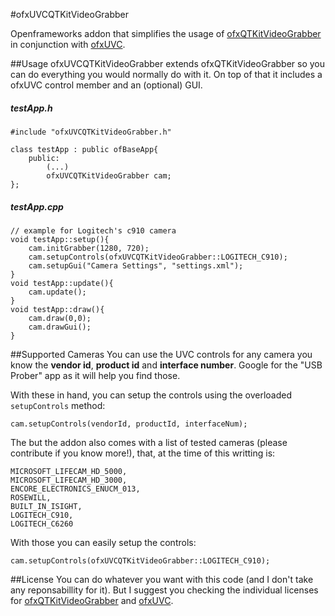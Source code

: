 #ofxUVCQTKitVideoGrabber

Openframeworks addon that simplifies the usage of [ofxQTKitVideoGrabber](https://github.com/Flightphase/ofxQTKitVideoGrabber) in conjunction with [ofxUVC](https://github.com/atduskgreg/ofxUVC).

##Usage
ofxUVCQTKitVideoGrabber extends ofxQTKitVideoGrabber so you can do everything you would normally do with it. On top of that it includes a ofxUVC control member and an (optional) GUI.
##### testApp.h

    #include "ofxUVCQTKitVideoGrabber.h"

    class testApp : public ofBaseApp{
	    public:
		    (...)
	    	ofxUVCQTKitVideoGrabber cam;
    };

##### testApp.cpp

	// example for Logitech's c910 camera
    void testApp::setup(){
		cam.initGrabber(1280, 720);
		cam.setupControls(ofxUVCQTKitVideoGrabber::LOGITECH_C910);
		cam.setupGui("Camera Settings", "settings.xml");
    }
    void testApp::update(){
    	cam.update();
    }
    void testApp::draw(){
    	cam.draw(0,0);
    	cam.drawGui();
    }
##Supported Cameras
You can use the UVC controls for any camera you know the **vendor id**, **product id** and **interface number**. Google for the "USB Prober" app as it will help you find those.

With these in hand, you can setup the controls using the overloaded ``setupControls`` method:

	cam.setupControls(vendorId, productId, interfaceNum);
	
The but the addon also comes with a list of tested cameras (please contribute if you know more!), that, at the time of this writting is:

	MICROSOFT_LIFECAM_HD_5000,
	MICROSOFT_LIFECAM_HD_3000,
	ENCORE_ELECTRONICS_ENUCM_013,
	ROSEWILL,
	BUILT_IN_ISIGHT,
	LOGITECH_C910,
	LOGITECH_C6260

With those you can easily setup the controls:

	cam.setupControls(ofxUVCQTKitVideoGrabber::LOGITECH_C910);
	
##License
You can do whatever you want with this code (and I don't take any reponsabillity for it). But I suggest you checking the individual licenses for [ofxQTKitVideoGrabber](https://github.com/Flightphase/ofxQTKitVideoGrabber) and [ofxUVC](https://github.com/atduskgreg/ofxUVC). 
